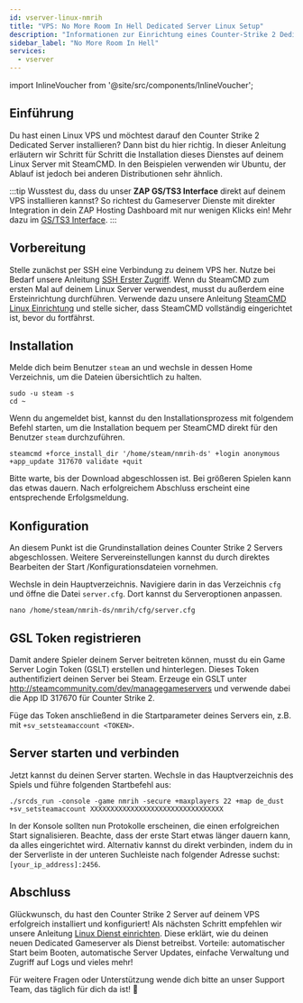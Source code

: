```yaml
---
id: vserver-linux-nmrih
title: "VPS: No More Room In Hell Dedicated Server Linux Setup"
description: "Informationen zur Einrichtung eines Counter-Strike 2 Dedicated Servers auf einem Linux VPS von ZAP Hosting – ZAP Hosting.com Dokumentation"
sidebar_label: "No More Room In Hell"
services:
  - vserver
---
```


import InlineVoucher from '@site/src/components/InlineVoucher';

## Einführung
Du hast einen Linux VPS und möchtest darauf den Counter Strike 2 Dedicated Server installieren? Dann bist du hier richtig. In dieser Anleitung erläutern wir Schritt für Schritt die Installation dieses Dienstes auf deinem Linux Server mit SteamCMD. In den Beispielen verwenden wir Ubuntu, der Ablauf ist jedoch bei anderen Distributionen sehr ähnlich.

:::tip
Wusstest du, dass du unser **ZAP GS/TS3 Interface** direkt auf deinem VPS installieren kannst? So richtest du Gameserver Dienste mit direkter Integration in dein ZAP Hosting Dashboard mit nur wenigen Klicks ein! Mehr dazu im [GS/TS3 Interface](vserver-linux-gs-interface.md).
:::

<InlineVoucher />

## Vorbereitung

Stelle zunächst per SSH eine Verbindung zu deinem VPS her. Nutze bei Bedarf unsere Anleitung [SSH Erster Zugriff](vserver-linux-ssh.md). Wenn du SteamCMD zum ersten Mal auf deinem Linux Server verwendest, musst du außerdem eine Ersteinrichtung durchführen. Verwende dazu unsere Anleitung [SteamCMD Linux Einrichtung](vserver-linux-steamcmd.md) und stelle sicher, dass SteamCMD vollständig eingerichtet ist, bevor du fortfährst.

## Installation

Melde dich beim Benutzer `steam` an und wechsle in dessen Home Verzeichnis, um die Dateien übersichtlich zu halten.
```
sudo -u steam -s
cd ~
```

Wenn du angemeldet bist, kannst du den Installationsprozess mit folgendem Befehl starten, um die Installation bequem per SteamCMD direkt für den Benutzer `steam` durchzuführen.
```
steamcmd +force_install_dir '/home/steam/nmrih-ds' +login anonymous +app_update 317670 validate +quit
```

Bitte warte, bis der Download abgeschlossen ist. Bei größeren Spielen kann das etwas dauern. Nach erfolgreichem Abschluss erscheint eine entsprechende Erfolgsmeldung.

## Konfiguration

An diesem Punkt ist die Grundinstallation deines Counter Strike 2 Servers abgeschlossen. Weitere Servereinstellungen kannst du durch direktes Bearbeiten der Start /Konfigurationsdateien vornehmen.

Wechsle in dein Hauptverzeichnis. Navigiere darin in das Verzeichnis `cfg` und öffne die Datei `server.cfg`. Dort kannst du Serveroptionen anpassen.
```
nano /home/steam/nmrih-ds/nmrih/cfg/server.cfg
```

## GSL Token registrieren

Damit andere Spieler deinem Server beitreten können, musst du ein Game Server Login Token (GSLT) erstellen und hinterlegen. Dieses Token authentifiziert deinen Server bei Steam. Erzeuge ein GSLT unter http://steamcommunity.com/dev/managegameservers und verwende dabei die App ID 317670 für Counter Strike 2.

Füge das Token anschließend in die Startparameter deines Servers ein, z.B. mit `+sv_setsteamaccount <TOKEN>`.

## Server starten und verbinden

Jetzt kannst du deinen Server starten. Wechsle in das Hauptverzeichnis des Spiels und führe folgenden Startbefehl aus:
```
./srcds_run -console -game nmrih -secure +maxplayers 22 +map de_dust +sv_setsteamaccount XXXXXXXXXXXXXXXXXXXXXXXXXXXXXXXXX
```

In der Konsole sollten nun Protokolle erscheinen, die einen erfolgreichen Start signalisieren. Beachte, dass der erste Start etwas länger dauern kann, da alles eingerichtet wird. Alternativ kannst du direkt verbinden, indem du in der Serverliste in der unteren Suchleiste nach folgender Adresse suchst: `[your_ip_address]:2456`.

## Abschluss

Glückwunsch, du hast den Counter Strike 2 Server auf deinem VPS erfolgreich installiert und konfiguriert! Als nächsten Schritt empfehlen wir unsere Anleitung [Linux Dienst einrichten](vserver-linux-create-gameservice.md). Diese erklärt, wie du deinen neuen Dedicated Gameserver als Dienst betreibst. Vorteile: automatischer Start beim Booten, automatische Server Updates, einfache Verwaltung und Zugriff auf Logs und vieles mehr!

Für weitere Fragen oder Unterstützung wende dich bitte an unser Support Team, das täglich für dich da ist! 🙂

<InlineVoucher />
